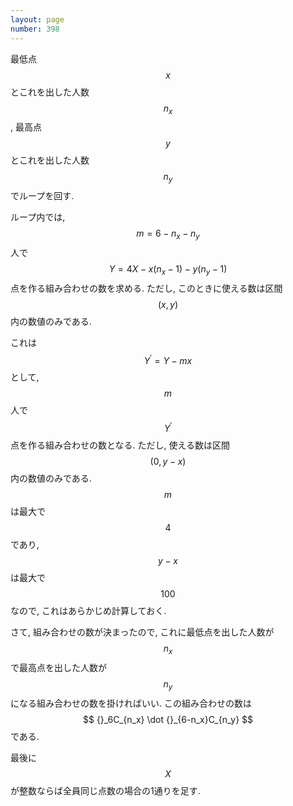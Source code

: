 ```yaml
---
layout: page
number: 398
---
```

最低点 $$ x $$ とこれを出した人数 $$ n_x $$, 最高点 $$ y $$ とこれを出した人数 $$ n_y $$ でループを回す.

ループ内では, $$ m = 6 - n_x - n_y $$ 人で $$ Y = 4X - x(n_x-1) - y(n_y-1) $$ 点を作る組み合わせの数を求める. ただし, このときに使える数は区間 $$ (x, y) $$ 内の数値のみである.

これは $$ Y^{\prime} = Y - mx $$ として, $$ m $$ 人で $$ Y^{\prime} $$ 点を作る組み合わせの数となる. ただし, 使える数は区間 $$ (0, y-x) $$ 内の数値のみである. $$ m $$ は最大で $$ 4 $$ であり, $$ y-x $$ は最大で $$ 100 $$ なので, これはあらかじめ計算しておく.

さて, 組み合わせの数が決まったので, これに最低点を出した人数が $$ n_x $$ で最高点を出した人数が $$ n_y $$ になる組み合わせの数を掛ければいい. この組み合わせの数は $$ {}_6C_{n_x} \dot {}_{6-n_x}C_{n_y} $$ である.

最後に $$ X $$ が整数ならば全員同じ点数の場合の1通りを足す.
